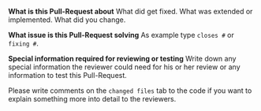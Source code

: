**What is this Pull-Request about**
What did get fixed.
What was extended or implemented.
What did you change.

**What issue is this Pull-Request solving**
As example type `closes #` or `fixing #`.

**Special information required for reviewing or testing**
Write down any special information the reviewer could need for his or her review or any information to test this Pull-Request.

Please write comments on the `changed files` tab to the code if you want to explain something more into detail to the reviewers.